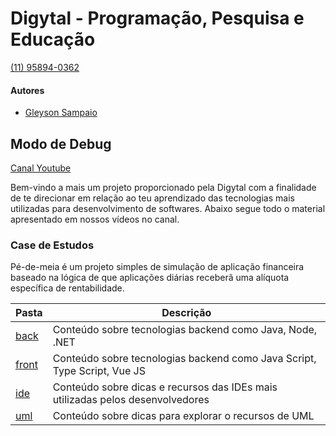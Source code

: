 
# Digytal - Programação, Pesquisa e Educação
[(11) 95894-0362](https://api.whatsapp.com/send?phone=5511958940362)


#### Autores
- [Gleyson Sampaio](https://github.com/glysns)

## Modo de Debug

[Canal Youtube](https://www.youtube.com/watch?v=Pv8F1I8VApc&list=PL8NbPylKQ8NkBraeFGIYC9bkwf65tpJpz)

Bem-vindo a mais um projeto proporcionado pela Digytal com a finalidade de te direcionar em relação ao teu aprendizado das tecnologias mais utilizadas para desenvolvimento de softwares.
Abaixo segue todo o material apresentado em nossos vídeos no canal.

### Case de Estudos
Pé-de-meia é um projeto simples de simulação de aplicação financeira baseado na lógica de que aplicações diárias receberã uma alíquota específica de rentabilidade.

|Pasta|Descrição|
|----------|---------|
|[back](https://github.com/glysns/modo-de-debug/tree/main/back) | Conteúdo sobre tecnologias backend como Java, Node, .NET | Está pasta contém exemplo de códigos e outros conteúdos relacionados ao perfil Back-end |
|[front](https://github.com/glysns/modo-de-debug/tree/main/front)|Conteúdo sobre tecnologias backend como Java Script, Type Script, Vue JS |Está pasta contém exemplo de códigos e outros conteúdos relacionados ao perfil Front-end|
|[ide](https://github.com/glysns/modo-de-debug/tree/main/ide)|Conteúdo sobre dicas e recursos das IDEs mais utilizadas pelos desenvolvedores |Está pasta contém exemplo que exploram os recursos das IDEs|
|[uml](https://github.com/glysns/modo-de-debug/tree/main/uml)|Conteúdo sobre dicas para explorar o recursos de UML |Está pasta contém exemplos reais para exercitar lógica de programação e conceitos da orientação a objetos através da UML|

